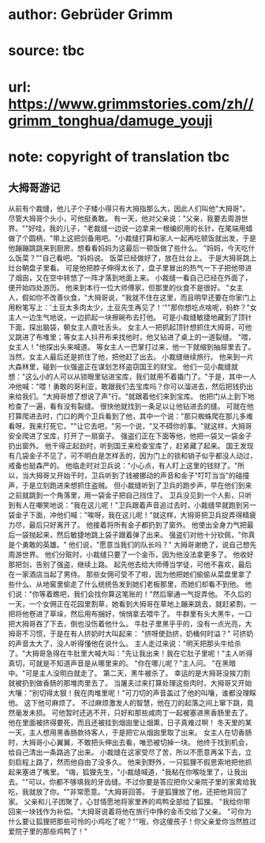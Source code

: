 # author: Gebrüder Grimm
# source: tbc
# url: https://www.grimmstories.com/zh//grimm_tonghua/damuge_youji
# note: copyright of translation tbc

## 大拇哥游记 

从前有个裁缝，他儿子个子矮小得只有大拇指那么大，因此人们叫他"大拇哥"。
尽管大拇哥个头小，可他挺勇敢。
有一天，他对父亲说："父亲，我要去周游世界。""好哇，我的儿子，"老裁缝一边说一边拿来一根编织用的长针，在尾端用蜡做了个圆柄，"带上这把剑备用吧。"小裁缝打算和家人一起再吃顿饭就出发，于是他蹦蹦跳跳来到厨房，想看看妈妈为这最后一顿饭做了些什么。
"妈妈，今天吃什么饭菜？""自己看吧。"妈妈说。
饭菜已经做好了，放在灶台上。 于是大拇哥跳上灶台朝盘子里看。
可是他把脖子伸得太长了，盘子里冒出的热气一下子把他带进了烟囱，又在空中转悠了一阵才落到地面上来。
小裁缝一看自己已经在外面了，便开始四处游历。
他来到本行一位大师傅家，但那里的伙食不是很好。
"女主人，假如你不改善伙食，"大拇哥说，"我就不住在这里，而且明早还要在你家门上用粉笔写上：'土豆太多肉太少，土豆先生再见了！'""那你想吃点啥呢，蚂蚱？"女主人一边生气地说，一边抓起一块擦碗布去打他。
可是小裁缝敏捷地藏到了顶针下面，探出脑袋，朝女主人直吐舌头。
女主人一把抓起顶针想抓住大拇哥，可他又跳进了布堆里；等女主人抖开布来找他时，他又钻进了桌上的一道裂缝。
"喂，女主人！"他探出头来喊道。
等女主人一巴掌打过来，他一下就缩到抽屉里去了。
当然，女主人最后还是抓住了他，把他赶了出去。
小裁缝继续旅行。
他来到一片大森林里，碰到一伙强盗正在谋划怎样盗窃国王的财宝。
他们一见小裁缝就想："这么小的人可以从锁眼里钻进宝库，我们就用不着撬门了。"于是，其中一人冲他喊："喂！勇敢的哥利亚，敢跟我们去宝库吗？你可以溜进去，然后把钱扔出来给我们。"大拇哥想了想说了声"行。"就跟着他们来到宝库。
他把门从上到下地检查了一遍，看有没有裂缝。
很快他就找到一条足以让他钻进去的缝。
可就在他打算爬进去时，门口的两个卫兵看到了他，其中一个说："那只蜘蛛爬在那儿多难看呀，我来打死它。""让它去吧，"另一个说，"又不碍你的事。"就这样，大拇哥安全爬进了宝库，打开了一扇窗子。
强盗们正在下面等他，他把一袋又一袋金子扔出窗外。
他干得正起劲时，听到国王来检查宝库了，赶紧藏了起来。
国王发现有几袋金子不见了，可不明白是怎样丢的，因为门上的锁和销子似乎都没人动过，戒备也挺森严的。
他临走时对卫兵说："小心点，有人盯上这里的钱财了。"所以，当大拇哥又开始干时，卫兵听到了钱被挪动的声音和金子"叮叮当当"的碰撞声，于是立刻跑进来想抓住盗贼。
但小裁缝听到了卫兵的跑步声，早在他们到来之前就跳到一个角落里，用一袋金子把自己挡住了。
卫兵没见到一个人影，只听到有人在嘲笑地说："我在这儿呢！"卫兵跟着声音追过去时，小裁缝早就跑到另一袋金子下面，冲他们喊："唉呀，我在这儿呢！"就这样，大拇哥把卫兵捉弄得精疲力尽，最后只好离开了。
他接着将所有金子都扔到了窗外。
他使出全身力气把最后一袋抛起来，然后敏捷地跳上袋子跟着弹了出来。
强盗们对他十分钦佩，"你真是个勇敢的英雄。"
他们说，"愿意当我们的队长吗？"
大拇哥谢绝了，说自己想先周游世界。
他们分赃时，小裁缝只要了一个金币，因为他没法拿更多了。
他收好那把剑，告别了强盗，继续上路。
起先他去给大师傅当学徒，可他不喜欢，最后在一家酒店当起了男侍。
那些女佣可受不了啦，因为他把她们偷偷从菜盘里拿了些什么、从地窖里偷走了什么统统告发到她们老板那里，而她们却看不到他。
他们说："你等着瞧吧，我们会找你算这笔账的！"然后窜通一气捉弄他。
不久后的一天，一个女佣正在花园里割草，她看到大拇哥在草地上蹦来跳去，就赶紧割，一把将他卷进了草垛，然后用布捆好，悄悄拿去喂牛了。
牛群里有头大黑牛，一口把大拇哥吞了下去，倒也没伤着他什么。
牛肚子里黑乎乎的，没有一点光亮，大拇哥不习惯，于是在有人挤奶时大叫起来：
"挤呀使劲挤，奶桶何时溢？"
可挤奶的声音太大了，没人听得懂他在说什么。
主人走过来说："明天把那头牛给杀了。"大拇哥急得在牛肚里大喊大叫："先让我出来！我在它肚子里呢！"主人听得真切，可就是不知道声音是从哪里来的。
"你在哪儿呢？"主人问。 "在黑暗中。"可是主人没明白就走了。
第二天，黑牛被杀了。
幸运的是大拇哥没挨刀割就被扔到做香肠的那堆肉里去了。
当屠夫过来打算处理这些肉时，大拇哥又开始大嚷："别切得太狠！我在肉堆里呢！"可刀切的声音盖过了他的叫嚷，谁都没理睬他。
这下他可麻烦了。
不过麻烦激发人的智慧，他在刀的起落之间上窜下跳，竟然毫发未损。
可他暂时还逃不开，只好和那些咸肉丁一起被塞进黑香肠里去了。
他在里面被挤得要死，而且还被挂到烟囱里让烟熏，日子真难过啊！
冬天里的某一天，主人想用黑香肠款待客人，于是把它从烟囱里取了出来。
女主人在切香肠时，大拇哥小心翼翼，不敢把头伸出去看，唯恐被切掉一块。
他终于找到机会，给自己清出一条路逃了出来。
小裁缝在这家受尽了苦，所以不愿意再呆下去，立刻启程上路了，然而他自由了没多久。
他来到野外，一只狐狸不假思索地把他抓起来塞进了嘴里。
"嗨，狐狸先生，"小裁缝喊道，"我粘在你喉咙里了，让我出去。""可以，你都不够填我的牙齿缝。不过你要是答应把你父亲院子里的家禽给我吃，我就放了你。""非常愿意。"大拇哥回答。
于是狐狸放了他，还把他背回了家。
父亲和儿子团聚了，心甘情愿地将家里养的鸡鸭全部给了狐狸。
"我给你带回来一块钱作为补偿。"大拇哥说着将他在旅行中挣的金币交给了父亲。
"可你为什么要让狐狸把那些可怜的小鸡吃了呢？""哦，你这傻孩子！你父亲爱你当然胜过爱院子里的那些鸡鸭了！"
